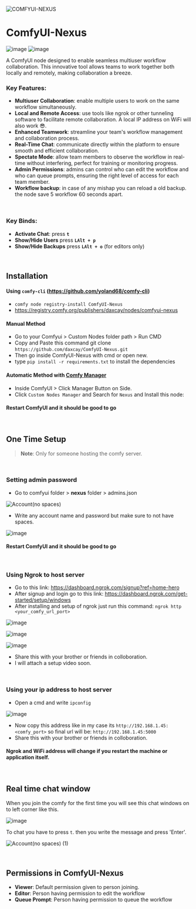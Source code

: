 ![COMFYUI-NEXUS](https://github.com/user-attachments/assets/93fc7c46-a0b6-417a-a6a2-89ff81430079)

# ComfyUI-Nexus

![image](https://img.shields.io/badge/version-1.0.1-green) ![image](https://img.shields.io/badge/last_update-Aug_2024-green)

A ComfyUI node designed to enable seamless multiuser workflow collaboration. This innovative tool allows teams to work together both locally and remotely, making collaboration a breeze.

### Key Features:

  - **Multiuser Collaboration**: enable multiple users to work on the same workflow simultaneously.
  - **Local and Remote Access**: use tools like ngrok or other tunneling software to facilitate remote collaboration. A local IP address on WiFi will also work 😎.
  - **Enhanced Teamwork**: streamline your team's workflow management and collaboration process.
  - **Real-Time Chat**: communicate directly within the platform to ensure smooth and efficient collaboration.
  - **Spectate Mode**: allow team members to observe the workflow in real-time without interfering, perfect for training or monitoring progress.
  - **Admin Permissions**: admins can control who can edit the workflow and who can queue prompts, ensuring the right level of access for each team member.
  - **Workflow backup**: in case of any mishap you can reload a old backup. the node save 5 workflow 60 seconds apart.
<br>

### Key Binds:

  - **Activate Chat**: press **`t`**
  - **Show/Hide Users** press **`LAlt + p`**
  - **Show/Hide Backups** press **`LAlt + o`** (for editors only)

<br>

## Installation

#### Using `comfy-cli` (https://github.com/yoland68/comfy-cli)
  - `comfy node registry-install ComfyUI-Nexus`
  - https://registry.comfy.org/publishers/daxcay/nodes/comfyui-nexus
  
#### Manual Method
  - Go to your Comfyui > Custom Nodes folder path > Run CMD
  - Copy and Paste this command git clone ```https://github.com/daxcay/ComfyUI-Nexus.git```
  - Then go inside ComfyUI-Nexus with cmd or open new.
  - type ```pip install -r requirements.txt``` to install the dependencies

#### Automatic Method with [Comfy Manager](https://github.com/ltdrdata/ComfyUI-Manager)
  - Inside ComfyUI > Click Manager Button on Side.
  - Click `Custom Nodes Manager` and  Search for `Nexus` and Install this node:    

#### Restart ComfyUI and it should be good to go

<br>

## One Time Setup

> **Note**: Only for someone hosting the comfy server.

<br>

### Setting admin password
  - Go to comfyui folder > **nexus** folder > admins.json
    
  ![Account(no spaces)](https://github.com/user-attachments/assets/0159397d-bf1e-436e-a822-b02ca4dec3b1)  

  - Write any account name and password but make sure to not have spaces.
  
  ![image](https://github.com/user-attachments/assets/7ef767b0-ffa0-4bde-8e87-8ab3fc2ba535)


#### Restart ComfyUI and it should be good to go
<br>

### Using Ngrok to host server

  - Go to this link: https://dashboard.ngrok.com/signup?ref=home-hero
  - After signup and login go to this link: https://dashboard.ngrok.com/get-started/setup/windows
  - After installing and setup of ngrok just run this command: `ngrok http <your_comfy_url_port>`

  ![image](https://github.com/user-attachments/assets/c3b33d6c-5be5-4200-b9e3-df433b420e34)

  ![image](https://github.com/user-attachments/assets/66f9b4a4-1d63-4756-8d57-64420fdc151a)

  ![image](https://github.com/user-attachments/assets/075613e2-d3f0-4a9d-b844-dc06f3c4adf3)

  - Share this with your brother or friends in colloboration.
  - I will attach a setup video soon.
<br>

### Using your ip address to host server

  - Open a cmd and write `ipconfig`

  ![image](https://github.com/user-attachments/assets/043f2d9b-eccd-46cb-a333-ec483222b6d4)

  - Now copy this address like in my case its `http://192.168.1.45:<comfy_port>` so final url will be: `http://192.168.1.45:5000` 
  - Share this with your brother or friends in colloboration.

#### Ngrok and WiFi address will change if you restart the machine or application itself. 

<br>

## Real time chat window

When you join the comfy for the first time you will see this chat windows on to left corner like this.

![image](https://github.com/user-attachments/assets/9d8be82d-1e76-46e1-b902-ba8248ccbb26)

To chat you have to press `t`. then you write the message and press 'Enter'.

![Account(no spaces) (1)](https://github.com/user-attachments/assets/6b908ade-cd01-43d4-831c-6af2c6c461cf)



<br>

## Permissions in ComfyUI-Nexus

  - **Viewer**: Default permission given to person joining.
  - **Editor**: Person having permission to edit the workflow
  - **Queue Prompt**: Person having permission to queue the workflow



